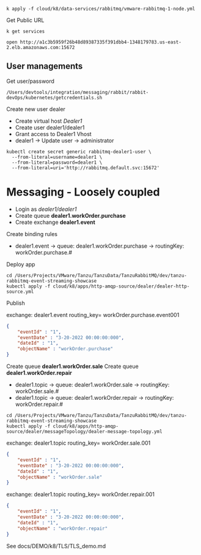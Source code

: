 

```shell
k apply -f cloud/k8/data-services/rabbitmq/vmware-rabbitmq-1-node.yml
```

Get Public URL

```shell
k get services
```

```shell
open http://a1c3b5959f26b48d89387335f391dbb4-1348179783.us-east-2.elb.amazonaws.com:15672
```

## User managements


Get user/password

```shell
/Users/devtools/integration/messaging/rabbit/rabbit-devOps/kubernetes/getcredentials.sh
```

Create new user dealer 

- Create virtual host *Dealer1*
- Create user dealer1/dealer1
- Grant access to Dealer1 Vhost
- dealer1 -> Update user -> administrator



```shell
kubectl create secret generic rabbitmq-dealer1-user \
  --from-literal=username=dealer1 \
  --from-literal=password=dealer1 \
  --from-literal=uri='http://rabbitmq.default.svc:15672'
```


# Messaging - Loosely coupled

- Login as *dealer1/dealer1*
- Create queue **dealer1.workOrder.purchase**
- Create exchange **dealer1.event**

Create binding rules 
- dealer1.event -> queue: dealer1.workOrder.purchase -> routingKey: workOrder.purchase.#

Deploy app

```shell
cd /Users/Projects/VMware/Tanzu/TanzuData/TanzuRabbitMQ/dev/tanzu-rabbitmq-event-streaming-showcase
kubectl apply -f cloud/k8/apps/http-amqp-source/dealer/dealer-http-source.yml
```

Publish 

exchange: dealer1.event
routing_key= workOrder.purchase.event001

```json
{
    "eventId" : "1",
    "eventDate" : "3-20-2022 00:00:00:000",
    "dateId" : "1",
    "objectName" : "workOrder.purchase"
}
```


Create queue **dealer1.workOrder.sale**
Create queue **dealer1.workOrder.repair**

- dealer1.topic -> queue: dealer1.workOrder.sale -> routingKey: workOrder.sale.#
- dealer1.topic -> queue: dealer1.workOrder.repair -> routingKey: workOrder.repair.#

```shell
cd /Users/Projects/VMware/Tanzu/TanzuData/TanzuRabbitMQ/dev/tanzu-rabbitmq-event-streaming-showcase
kubectl apply -f cloud/k8/apps/http-amqp-source/dealer/messageTopology/dealer-message-topology.yml
```

exchange: dealer1.topic
routing_key= workOrder.sale.001

```json
{
    "eventId" : "1",
    "eventDate" : "3-20-2022 00:00:00:000",
    "dateId" : "1",
    "objectName" : "workOrder.sale"
}
```



exchange: dealer1.topic
routing_key= workOrder.repair.001

```json
{
    "eventId" : "1",
    "eventDate" : "3-20-2022 00:00:00:000",
    "dateId" : "1",
    "objectName" : "workOrder.repair"
}
```

See docs/DEMO/k8/TLS/TLS_demo.md






